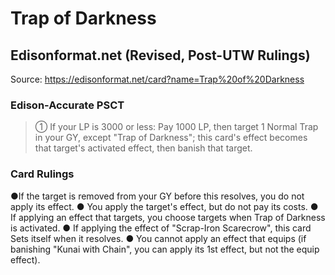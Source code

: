 # Trap of Darkness

## Edisonformat.net (Revised, Post-UTW Rulings)

Source: https://edisonformat.net/card?name=Trap%20of%20Darkness

### Edison-Accurate PSCT

> ① If your LP is 3000 or less: Pay 1000 LP, then target 1 Normal Trap in your GY, except "Trap of Darkness"; this card's effect becomes that target's activated effect, then banish that target.

### Card Rulings

●If the target is removed from your GY before this resolves, you do not apply its effect.
● You apply the target's effect, but do not pay its costs.
● If applying an effect that targets, you choose targets when Trap of Darkness is activated.
● If applying the effect of "Scrap-Iron Scarecrow", this card Sets itself when it resolves.
● You cannot apply an effect that equips (if banishing "Kunai with Chain", you can apply its 1st effect, but not the equip effect).
            